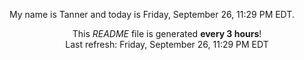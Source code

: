 My name is Tanner and today is Friday, September 26, 11:29 PM EDT.

<p align="center">This <i>README</i> file is generated <b>every 3 hours</b>!</br>Last refresh: Friday, September 26, 11:29 PM EDT<br /></p>
